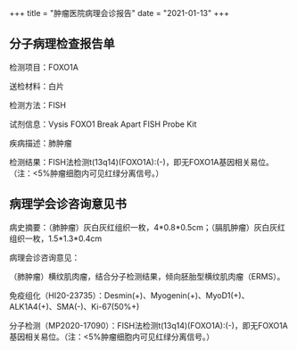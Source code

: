 +++
title = "肿瘤医院病理会诊报告"
date = "2021-01-13"
+++

## 分子病理检查报告单

检测项目：FOXO1A

送检材料：白片

检测方法：FISH

试剂信息：Vysis FOXO1 Break Apart FISH Probe Kit

疾病描述：肺肿瘤

检测结果：FISH法检测t(13q14)(FOXO1A):(-)，即无FOXO1A基因相关易位。（注：<5%肿瘤细胞内可见红绿分离信号。）

## 病理学会诊咨询意见书

病史摘要：（肺肿瘤）灰白灰红组织一枚，4\*0.8\*0.5cm；（膈肌肿瘤）灰白灰红组织一枚，1.5\*1.3\*0.4cm

病理会诊咨询意见：

（肺肿瘤）横纹肌肉瘤，结合分子检测结果，倾向胚胎型横纹肌肉瘤（ERMS）。

免疫组化（HI20-23735）：Desmin(+)、Myogenin(+)、MyoD1(+)、ALK1A4(+)、SMA(-)、Ki-67(50%+)

分子检测（MP2020-17090）：FISH法检测t(13q14)(FOXO1A):(-)，即无FOXO1A基因相关易位。（注：<5%肿瘤细胞内可见红绿分离信号。）